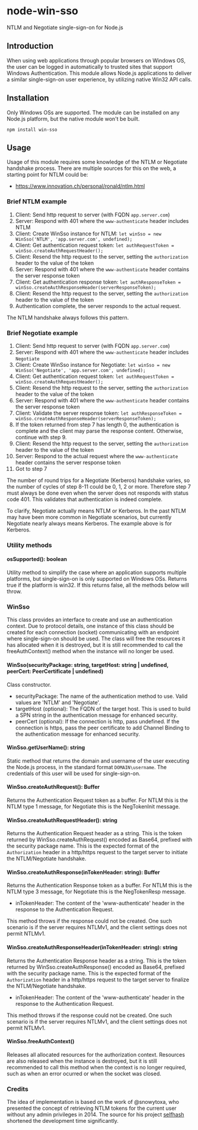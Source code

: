 # node-win-sso

NTLM and Negotiate single-sign-on for Node.js

## Introduction

When using web applications through popular browsers on Windows OS, the user can be logged in automatically to trusted sites that support Windows Authentication. This module allows Node.js applications to deliver a similar single-sign-on user experience, by utilizing native Win32 API calls.

## Installation

Only Windows OSs are supported. The module can be installed on any Node.js platform, but the native module won't be built.

```shell
npm install win-sso
```

## Usage

Usage of this module requires some knowledge of the NTLM or Negotiate handshake process. There are multiple sources for this on the web, a starting point for NTLM could be:

* https://www.innovation.ch/personal/ronald/ntlm.html

### Brief NTLM example

1. Client: Send http request to server (with FQDN `app.server.com`)
2. Server: Respond with 401 where the `www-authenticate` header includes NTLM
3. Client: Create WinSso instance for NTLM:
`let winSso = new WinSso('NTLM', 'app.server.com', undefined);`
4. Client: Get authentication request token:
`let authRequestToken = winSso.createAuthRequestHeader();`
5. Client: Resend the http request to the server, setting the `authorization` header to the value of the token
6. Server: Respond with 401 where the `www-authenticate` header contains the server response token
7. Client: Get authentication response token:
`let authResponseToken = winSso.createAuthResponseHeader(serverResponseToken);`
8. Client: Resend the http request to the server, setting the `authorization` header to the value of the token
9. Authentication complete, the server responds to the actual request.

The NTLM handshake always follows this pattern.

### Brief Negotiate example

1. Client: Send http request to server (with FQDN `app.server.com`)
2. Server: Respond with 401 where the `www-authenticate` header includes `Negotiate`
3. Client: Create WinSso instance for Negotiate:
`let winSso = new WinSso('Negotiate', 'app.server.com', undefined);`
4. Client: Get authentication request token:
`let authRequestToken = winSso.createAuthRequestHeader();`
5. Client: Resend the http request to the server, setting the `authorization` header to the value of the token
6. Server: Respond with 401 where the `www-authenticate` header contains the server response token
7. Client: Validate the server response token:
`let authResponseToken = winSso.createAuthResponseHeader(serverResponseToken);`
8. If the token returned from step 7 has length 0, the authentication is complete and the client may parse the response content. Otherwise, continue with step 9.
9. Client: Resend the http request to the server, setting the `authorization` header to the value of the token
10. Server: Respond to the actual request where the `www-authenticate` header contains the server response token
11. Got to step 7

The number of round trips for a Negotiate (Kerberos) handshake varies, so the number of cycles of step 8-11 could be 0, 1, 2 or more. Therefore step 7 must always be done even when the server does not responds with status code 401. This validates that authentication is indeed complete.

To clarify, Negotiate actually means NTLM or Kerberos. In the past NTLM may have been more common in Negotiate scenarios, but currently Negotiate nearly always means Kerberos. The example above is for Kerberos.

### Utility methods

#### osSupported(): boolean

Utility method to simplify the case where an application supports multiple platforms, but single-sign-on is only supported on Windows OSs. Returns true if the platform is win32. If this returns false, all the methods below will throw.

### WinSso

This class provides an interface to create and use an authentication context. Due to protocol details, one instance of this class should be created for each connection (socket) communicating with an endpoint where single-sign-on should be used. The class will free the resources it has allocated when it is destroyed, but it is still recommended to call the freeAuthContext() method when the instance will no longer be used.

#### WinSso(securityPackage: string, targetHost: string | undefined, peerCert: PeerCertificate | undefined)

Class constructor.

* securityPackage: The name of the authentication method to use. Valid values are 'NTLM' and 'Negotiate'.
* targetHost (optional): The FQDN of the target host. This is used to build a SPN string in the authentication message for enhanced security.
* peerCert (optional): If the connection is http, pass undefined. If the connection is https, pass the peer certificate to add Channel Binding to the authentication message for enhanced security.

#### WinSso.getUserName(): string

Static method that returns the domain and username of the user executing the Node.js process, in the standard format `DOMAIN\username`. The credentials of this user will be used for single-sign-on.

#### WinSso.createAuthRequest(): Buffer

Returns the Authentication Request token as a buffer. For NTLM this is the NTLM type 1 message, for Negotiate this is the NegTokenInit message.

#### WinSso.createAuthRequestHeader(): string

Returns the Authentication Request header as a string. This is the token returned by WinSso.createAuthRequest() encoded as Base64, prefixed with the security package name. This is the expected format of the `Authorization` header in a http/https request to the target server to initiate the NTLM/Negotiate handshake.

#### WinSso.createAuthResponse(inTokenHeader: string): Buffer

Returns the Authentication Response token as a buffer. For NTLM this is the NTLM type 3 message, for Negotiate this is the NegTokenResp message.

* inTokenHeader: The content of the 'www-authenticate' header in the response to the Authentication Request.

This method throws if the response could not be created. One such scenario is if the server requires NTLMv1, and the client settings does not permit NTLMv1.

#### WinSso.createAuthResponseHeader(inTokenHeader: string): string

Returns the Authentication Response header as a string. This is the token returned by WinSso.createAuthResponse() encoded as Base64, prefixed with the security package name. This is the expected format of the `Authorization` header in a http/https request to the target server to finalize the NTLM/Negotiate handshake.

* inTokenHeader: The content of the 'www-authenticate' header in the response to the Authentication Request.

This method throws if the response could not be created. One such scenario is if the server requires NTLMv1, and the client settings does not permit NTLMv1.

#### WinSso.freeAuthContext()

Releases all allocated resources for the authorization context. Resources are also released when the instance is destroyed, but it is still recommended to call this method when the context is no longer required, such as when an error ocurred or when the socket was closed.

### Credits

The idea of implementation is based on the work of @snowytoxa, who presented the concept of retrieving NTLM tokens for the current user without any admin privileges in 2014. The source for his project [selfhash](https://github.com/snowytoxa/selfhash/) shortened the development time significantly.

